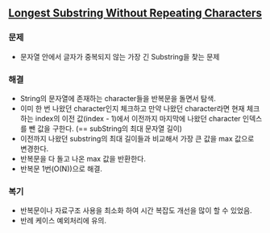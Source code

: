 ## [Longest Substring Without Repeating Characters](https://leetcode.com/problems/longest-substring-without-repeating-characters/description/?envType=problem-list-v2&envId=rab78cw1)

### 문제
- 문자열 안에서 글자가 중복되지 않는 가장 긴 Substring을 찾는 문제 

### 해결
- String의 문자열에 존재하는 character들을 반복문을 돌면서 탐색.
- 이미 한 번 나왔던 character인지 체크하고 만약 나왔던 character라면 현재 체크하는 index의 이전 값(index - 1)에서 이전까지 마지막에 나왔던 character 인덱스를 뺀 값을 구한다. (== subString의 최대 문자열 길이)
- 이전까지 나왔던 substring의 최대 길이들과 비교해서 가장 큰 값을 max 값으로 변경한다.
- 반복문을 다 돌고 나온 max 값을 반환한다.
- 반복문 1번(O(N))으로 해결.

### 복기
- 반복문이나 자료구조 사용을 최소화 하여 시간 복잡도 개선을 많이 할 수 있었음.
- 반례 케이스 예외처리에 유의.

